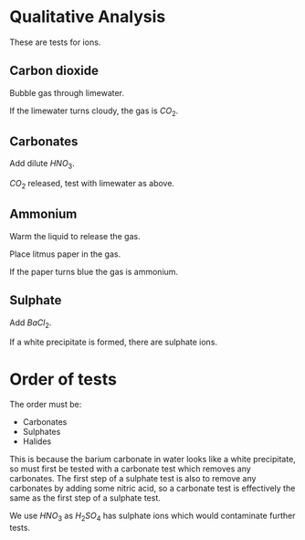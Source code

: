 # Qualitative Analysis

These are tests for ions.

## Carbon dioxide

Bubble gas through limewater.

If the limewater turns cloudy, the gas is $CO_2$.

## Carbonates

Add dilute $HNO_3$.

$CO_2$ released, test with limewater as above.

## Ammonium

Warm the liquid to release the gas.

Place litmus paper in the gas.

If the paper turns blue the gas is ammonium.

## Sulphate

Add $BaCl_2$.

If a white precipitate is formed, there are sulphate ions.


# Order of tests

The order must be:

- Carbonates
- Sulphates
- Halides

This is because the barium carbonate in water looks like a white
precipitate, so must first be tested with a carbonate test which
removes any carbonates. The first step of a sulphate test is also
to remove any carbonates by adding some nitric acid, so a carbonate test
is effectively the same as the first step of a sulphate test.

We use $HNO_3$ as $H_2 SO_4$ has sulphate ions which would contaminate further tests.